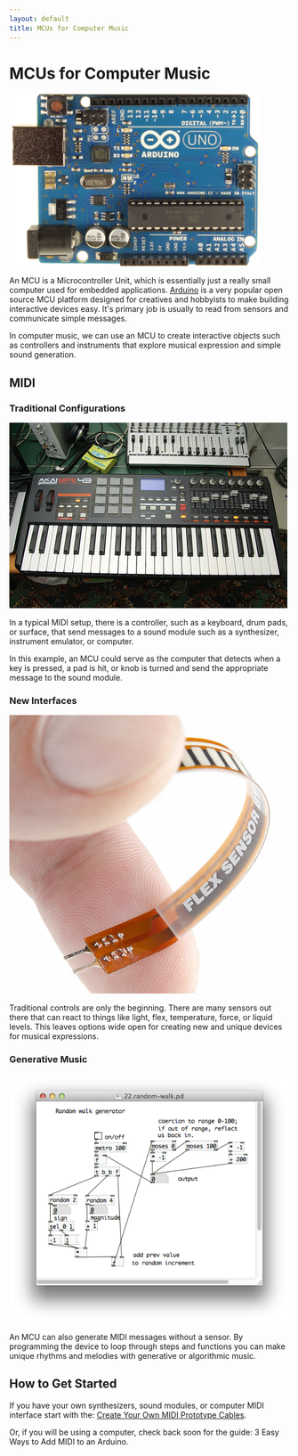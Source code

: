 ```yaml
---
layout: default
title: MCUs for Computer Music
---
```


# MCUs for Computer Music

![Arduino Uno](ArduinoUno_R3.jpg)

An MCU is a Microcontroller Unit, which is essentially just a really small computer used for embedded applications. [Arduino](http://www.arduino.cc) is a very popular open source MCU platform designed for creatives and hobbyists to make building interactive devices easy. It's primary job is usually to read from sensors and communicate simple messages.

In computer music, we can use an MCU to create interactive objects
such as controllers and instruments that explore musical expression and simple sound generation.  

## MIDI

### Traditional Configurations

![MIDI Keyboards and Interface](3593579878_2773c3460d.jpg)

In a typical MIDI setup, there is a controller, such as a keyboard, drum pads, or surface, that send messages to a sound module such as a synthesizer, instrument emulator, or computer.  

In this example, an MCU could serve as the computer that detects when a key is pressed, a pad is hit, or knob is turned and send the appropriate message to the sound module.

### New Interfaces

![flex sensors](7902117124_ea186d15e7.jpg)

Traditional controls are only the beginning.  There are many sensors out there that can react to things like light, flex, temperature, force, or liquid levels.  This leaves options wide open for creating new and unique devices for musical expressions.

### Generative Music

![Pure Data Random Walk Algorithm](pure_data-random_walk.png)

An MCU can also generate MIDI messages without a sensor.  By programming the device to loop through steps and functions you can make unique rhythms and melodies with generative or algorithmic music.

## How to Get Started

If you have your own synthesizers, sound modules, or computer MIDI interface start with the: [Create Your Own MIDI Prototype Cables](../MIDI_Cable).

Or, if you will be using a computer, check back soon for the guide: 3 Easy Ways to Add MIDI to an Arduino. 